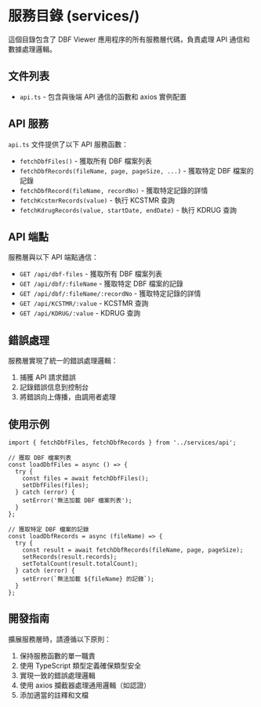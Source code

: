 # 服務目錄 (services/)

這個目錄包含了 DBF Viewer 應用程序的所有服務層代碼，負責處理 API 通信和數據處理邏輯。

## 文件列表

- `api.ts` - 包含與後端 API 通信的函數和 axios 實例配置

## API 服務

`api.ts` 文件提供了以下 API 服務函數：

- `fetchDbfFiles()` - 獲取所有 DBF 檔案列表
- `fetchDbfRecords(fileName, page, pageSize, ...)` - 獲取特定 DBF 檔案的記錄
- `fetchDbfRecord(fileName, recordNo)` - 獲取特定記錄的詳情
- `fetchKcstmrRecords(value)` - 執行 KCSTMR 查詢
- `fetchKdrugRecords(value, startDate, endDate)` - 執行 KDRUG 查詢

## API 端點

服務層與以下 API 端點通信：

- `GET /api/dbf-files` - 獲取所有 DBF 檔案列表
- `GET /api/dbf/:fileName` - 獲取特定 DBF 檔案的記錄
- `GET /api/dbf/:fileName/:recordNo` - 獲取特定記錄的詳情
- `GET /api/KCSTMR/:value` - KCSTMR 查詢
- `GET /api/KDRUG/:value` - KDRUG 查詢

## 錯誤處理

服務層實現了統一的錯誤處理邏輯：

1. 捕獲 API 請求錯誤
2. 記錄錯誤信息到控制台
3. 將錯誤向上傳播，由調用者處理

## 使用示例

```tsx
import { fetchDbfFiles, fetchDbfRecords } from '../services/api';

// 獲取 DBF 檔案列表
const loadDbfFiles = async () => {
  try {
    const files = await fetchDbfFiles();
    setDbfFiles(files);
  } catch (error) {
    setError('無法加載 DBF 檔案列表');
  }
};

// 獲取特定 DBF 檔案的記錄
const loadDbfRecords = async (fileName) => {
  try {
    const result = await fetchDbfRecords(fileName, page, pageSize);
    setRecords(result.records);
    setTotalCount(result.totalCount);
  } catch (error) {
    setError(`無法加載 ${fileName} 的記錄`);
  }
};
```

## 開發指南

擴展服務層時，請遵循以下原則：

1. 保持服務函數的單一職責
2. 使用 TypeScript 類型定義確保類型安全
3. 實現一致的錯誤處理邏輯
4. 使用 axios 攔截器處理通用邏輯（如認證）
5. 添加適當的註釋和文檔